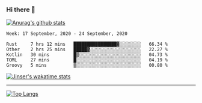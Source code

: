 ### Hi there 👋

[![Anurag's github stats](https://github-readme-stats.vercel.app/api?username=jinserrr&show_icons=true)](https://github.com/anuraghazra/github-readme-stats)


<!--START_SECTION:waka-->
```text
Week: 17 September, 2020 - 24 September, 2020

Rust     7 hrs 12 mins   ████████████████▓░░░░░░░░   66.34 % 
Other    2 hrs 25 mins   █████▓░░░░░░░░░░░░░░░░░░░   22.27 % 
Kotlin   30 mins         █▒░░░░░░░░░░░░░░░░░░░░░░░   04.73 % 
TOML     27 mins         █░░░░░░░░░░░░░░░░░░░░░░░░   04.19 % 
Groovy   5 mins          ▒░░░░░░░░░░░░░░░░░░░░░░░░   00.80 % 
```
<!--END_SECTION:waka-->

[![Jinser's wakatime stats](https://github-readme-stats.vercel.app/api/wakatime?username=jinser)](https://github.com/anuraghazra/github-readme-stats)

***

[![Top Langs](https://github-readme-stats.vercel.app/api/top-langs/?username=jinserrr)](https://github.com/anuraghazra/github-readme-stats)
